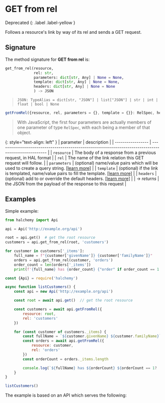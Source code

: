 # GET from rel
Deprecated
{: .label .label-yellow }

Follows a resource's link by way of its rel and sends a GET request.

## Signature
The method signature for **GET from rel** is:
<tabs>
<tab name="Python">

```python
get_from_rel(resource,
             rel: str,
             parameters: dict[str, Any] | None = None,
             template: dict[str, Any] | None = None,
             headers: dict[str, Any] | None = None
             ) -> JSON
```
> `JSON: TypeAlias = dict[str, "JSON"] | list["JSON"] | str | int | float | bool | None`
</tab>

<tab name="JavaScript">

```javascript
getFromRel({resource, rel, parameters = {}, template = {}}: RelSpec, headers = {}): Promise<HalResource | {}>
```
> With JavaScript, the first four parameters are actually members of one parameter of type `RelSpec`, with each being a member of that object.
</tab>

<future-languages />
</tabs>

{: style="text-align: left" }
| parameter         | description                                                                                            |
| ----------------- | ------------------------------------------------------------------------------------------------------ |
| `resource`        | The body of a response from a previous request, in HAL format                                          |
| `rel`             | The name of the link relation this GET request will follow.                                            |
| `parameters`      | (optional) name/value pairs which will be used to create a query string. [[learn more]](/parameters)   |
| `template`        | (optional) if the link is templated, name/value pairs to fill the template. [[learn more]](/templates) |
| `headers`         | (optional) add to or override the default headers. [[learn more]](/headers)                            |
| -> *returns*      | the JSON from the payload of the response to this request                                              |


## Examples

Simple example:
<tabs>
<tab name="Python">

```python
from halchemy import Api

api = Api('http://example.org/api')

root = api.get()  # get the root resource
customers = api.get_from_rel(root, 'customers')

for customer in customers['_items']:
    full_name = f"{customer['givenName']} {customer['familyName']}"
    orders = api.get_from_rel(customer, 'orders')
    order_count = len(orders['_items'])
    print(f'{full_name} has {order_count} {"order" if order_count == 1 else "orders"}')

```
</tab>

<tab name="JavaScript">

```javascript
const {Api} = require('halchemy')

async function listCustomers() {
    const api = new Api('http://example.org/api')

    const root = await api.get()  // get the root resource

    const customers = await api.getFromRel({
        resource: root,
        rel: 'customers'
    })

    for (const customer of customers._items) {
        const fullName = `${customer.givenName} ${customer.familyName}`
        const orders = await api.getFromRel({
            resource: customer,
            rel: 'orders'
        })
        const orderCount = orders._items.length

        console.log(`${fullName} has ${orderCount} ${orderCount == 1? 'order' : 'orders'}`)
    }
}

listCustomers()
```
</tab>

<future-languages />
</tabs>

The example is based on an API which serves the following:

<json-example />
